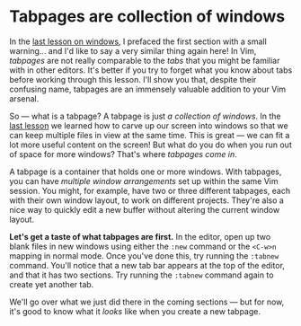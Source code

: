 # Tabpages are collection of windows

In the [last lesson on windows](https://vimmer.io/lesson/windows), I prefaced the first section with a small warning... and I'd like to say a very similar thing again here! In Vim, _tabpages_ are not really comparable to the _tabs_ that you might be familiar with in other editors. It's better if you try to forget what you know about tabs before working through this lesson. I'll show you that, despite their confusing name, tabpages are an immensely valuable addition to your Vim arsenal.

So — what is a tabpage? A tabpage is just _a collection of windows_. In the [last lesson](https://vimmer.io/lesson/windows) we learned how to carve up our screen into windows so that we can keep multiple files in view at the same time. This is great — we can fit a lot more useful content on the screen! But what do you do when you run out of space for more windows? That's where _tabpages come in_.

A tabpage is a container that holds one or more windows. With tabpages, you can have _multiple window arrangements_ set up within the same Vim session. You might, for example, have two or three different tabpages, each with their own window layout, to work on different projects. They're also a nice way to quickly edit a new buffer without altering the current window layout.

**Let's get a taste of what tabpages are first.** In the editor, open up two blank files in new windows using either the `:new` command or the `<C-w>n` mapping in normal mode. Once you've done this, try running the `:tabnew` command. You'll notice that a new tab bar appears at the top of the editor, and that it has two sections. Try running the `:tabnew` command again to create yet another tab.

We'll go over what we just did there in the coming sections — but for now, it's good to know what it _looks_ like when you create a new tabpage.
